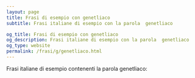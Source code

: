 ```yaml
---
layout: page
title: Frasi di esempio con genetliaco 
subtitle: Frasi italiane di esempio con la parola  genetliaco

og_title: Frasi di esempio con genetliaco 
og_description: Frasi italiane di esempio con la parola  genetliaco
og_type: website
permalink: /frasi/g/genetliaco.html
---
```


Frasi italiane di esempio contenenti la parola genetliaco:


